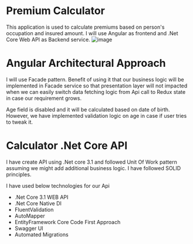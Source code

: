 # Premium Calculator

This application is used to calculate premiums based on person's occupation and insured amount.
I will use Angular as  frontend and .Net Core Web API as Backend service.
![image](https://user-images.githubusercontent.com/115399963/194752053-f222c20b-2dd5-4db5-8c7d-7c51ff2b6961.png)

# Angular Architectural Approach
I will use Facade pattern. Benefit of using it that our  business logic will be implemented in Facade service so that presentation layer will not impacted when we can easily switch  data fetching logic from Api call to Redux state in case our requirement grows.

Age field is disabled and it will be calculated based on date of birth. However, we have implemented validation logic on age in case if user tries to tweak it.

# Calculator .Net Core API
 I have create API using .Net core 3.1 and followed Unit Of Work pattern assuming we might add additional business logic. I have followed SOLID principles.
 
 I have used below technologies for our Api
 - .Net Core 3.1 WEB API
 - .Net Core Native DI
 - FluentValidation
 - AutoMapper
 - EntityFramework Core Code First Approach
 - Swagger UI
 - Automated Migrations
 
 
 
 

